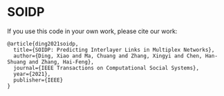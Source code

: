 # SOIDP
If you use this code in your own work, please cite our work:
```
@article{ding2021soidp,
  title={SOIDP: Predicting Interlayer Links in Multiplex Networks},
  author={Ding, Xiao and Ma, Chuang and Zhang, Xingyi and Chen, Han-Shuang and Zhang, Hai-Feng},
  journal={IEEE Transactions on Computational Social Systems},
  year={2021},
  publisher={IEEE}
}
```

